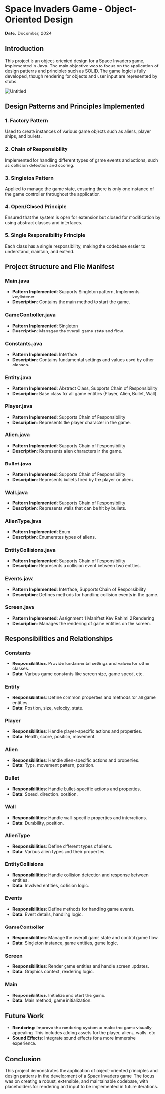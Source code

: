 # Space Invaders Game - Object-Oriented Design

**Date:** December, 2024

## Introduction

This project is an object-oriented design for a Space Invaders game, implemented in Java. The main objective was to focus on the application of design patterns and principles such as SOLID. The game logic is fully developed, though rendering for objects and user input are represented by stubs.

![Untitled](Space%20Invaders%20Game%20-%20Object-Oriented%20Design%20f66e5e915406468f86e79cc373ad2020/Untitled.png)

## Design Patterns and Principles Implemented

### 1. Factory Pattern

Used to create instances of various game objects such as aliens, player ships, and bullets.

### 2. Chain of Responsibility

Implemented for handling different types of game events and actions, such as collision detection and scoring.

### 3. Singleton Pattern

Applied to manage the game state, ensuring there is only one instance of the game controller throughout the application.

### 4. Open/Closed Principle

Ensured that the system is open for extension but closed for modification by using abstract classes and interfaces.

### 5. Single Responsibility Principle

Each class has a single responsibility, making the codebase easier to understand, maintain, and extend.

## Project Structure and File Manifest

### Main.java

- **Pattern Implemented**: Supports Singleton pattern, Implements keylistener
- **Description**: Contains the main method to start the game.

### GameController.java

- **Pattern Implemented**: Singleton
- **Description**: Manages the overall game state and flow.

### Constants.java

- **Pattern Implemented**: Interface
- **Description**: Contains fundamental settings and values used by other classes.

### Entity.java

- **Pattern Implemented**: Abstract Class, Supports Chain of Responsibility
- **Description**: Base class for all game entities (Player, Alien, Bullet, Wall).

### Player.java

- **Pattern Implemented**: Supports Chain of Responsibility
- **Description**: Represents the player character in the game.

### Alien.java

- **Pattern Implemented**: Supports Chain of Responsibility
- **Description**: Represents alien characters in the game.

### Bullet.java

- **Pattern Implemented**: Supports Chain of Responsibility
- **Description**: Represents bullets fired by the player or aliens.

### Wall.java

- **Pattern Implemented**: Supports Chain of Responsibility
- **Description**: Represents walls that can be hit by bullets.

### AlienType.java

- **Pattern Implemented**: Enum
- **Description**: Enumerates types of aliens.

### EntityCollisions.java

- **Pattern Implemented**: Supports Chain of Responsibility
- **Description**: Represents a collision event between two entities.

### Events.java

- **Pattern Implemented**: Interface, Supports Chain of Responsibility
- **Description**: Defines methods for handling collision events in the game.

### Screen.java

- **Pattern Implemented**: Assignment 1 Manifest Kev Rahimi 2 Rendering
- **Description**: Manages the rendering of game entities on the screen.

## Responsibilities and Relationships

### Constants

- **Responsibilities**: Provide fundamental settings and values for other classes.
- **Data**: Various game constants like screen size, game speed, etc.

### Entity

- **Responsibilities**: Define common properties and methods for all game entities.
- **Data**: Position, size, velocity, state.

### Player

- **Responsibilities**: Handle player-specific actions and properties.
- **Data**: Health, score, position, movement.

### Alien

- **Responsibilities**: Handle alien-specific actions and properties.
- **Data**: Type, movement pattern, position.

### Bullet

- **Responsibilities**: Handle bullet-specific actions and properties.
- **Data**: Speed, direction, position.

### Wall

- **Responsibilities**: Handle wall-specific properties and interactions.
- **Data**: Durability, position.

### AlienType

- **Responsibilities**: Define different types of aliens.
- **Data**: Various alien types and their properties.

### EntityCollisions

- **Responsibilities**: Handle collision detection and response between entities.
- **Data**: Involved entities, collision logic.

### Events

- **Responsibilities**: Define methods for handling game events.
- **Data**: Event details, handling logic.

### GameController

- **Responsibilities**: Manage the overall game state and control game flow.
- **Data**: Singleton instance, game entities, game logic.

### Screen

- **Responsibilities**: Render game entities and handle screen updates.
- **Data**: Graphics context, rendering logic.

### Main

- **Responsibilities**: Initialize and start the game.
- **Data**: Main method, game initialization.

## Future Work

- **Rendering**: Improve the rendering system to make the game visually appealing. This includes adding assets for the player, aliens, walls. etc
- **Sound Effects**: Integrate sound effects for a more immersive experience.

## Conclusion

This project demonstrates the application of object-oriented principles and design patterns in the development of a Space Invaders game. The focus was on creating a robust, extensible, and maintainable codebase, with placeholders for rendering and input to be implemented in future iterations.
